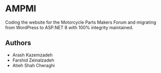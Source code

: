 # AMPMI
Coding the website for the Motorcycle Parts Makers Forum and migrating from WordPress to ASP.NET 8 with 100% integrity maintained.
## Authors
- Arash Kazemzadeh
- Farshid Zeinalzadeh
- Atieh Shah Cheraghi
